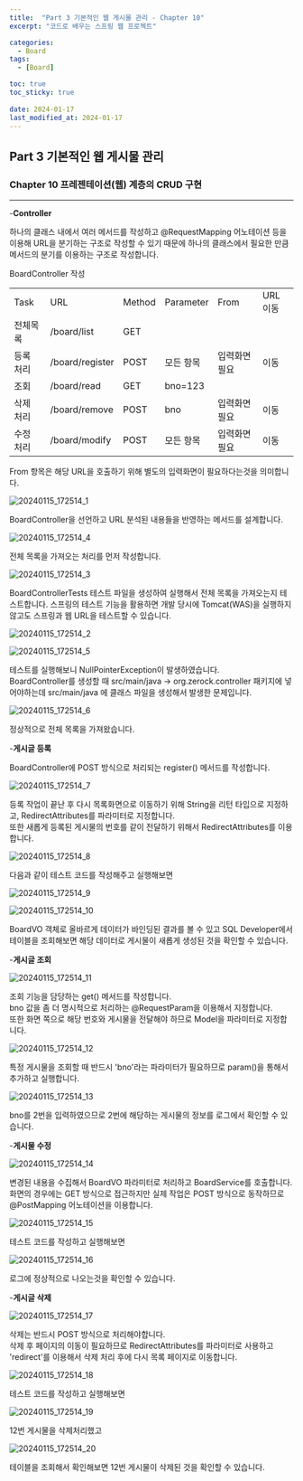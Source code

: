 ```yaml
---
title:  "Part 3 기본적인 웹 게시물 관리 - Chapter 10"
excerpt: "코드로 배우는 스프링 웹 프로젝트"

categories:
  - Board
tags:
  - [Board]

toc: true
toc_sticky: true
 
date: 2024-01-17
last_modified_at: 2024-01-17
---
```


## Part 3 기본적인 웹 게시물 관리

### Chapter 10 프레젠테이션(웹) 계층의 CRUD 구현
---

-**Controller**

하나의 클래스 내에서 여러 메서드를 작성하고 @RequestMapping 어노테이션 등을 이용해 URL을 분기하는 구조로 작성할 수 있기 때문에 하나의 클래스에서 필요한 만큼 메서드의 분기를 이용하는 구조로 작성합니다.  

BoardController 작성

<table>
  <tr>
    <td>Task</td>
    <td>URL</td>
    <td>Method</td>
    <td>Parameter</td>
    <td>From</td>
    <td>URL 이동</td>
  </tr>
  <tr>
    <td>전체목록</td>
    <td>/board/list</td>
    <td>GET</td>
    <td></td>
    <td></td>
    <td></td>
  </tr>
  <tr>
    <td>등록 처리</td>
    <td>/board/register</td>
    <td>POST</td>
    <td>모든 항목</td>
    <td>입력화면 필요</td>
    <td>이동</td>
  </tr>
  <tr>
    <td>조회</td>
    <td>/board/read</td>
    <td>GET</td>
    <td>bno=123</td>
    <td></td>
    <td></td>
  </tr>
  <tr>
    <td>삭제 처리</td>
    <td>/board/remove</td>
    <td>POST</td>
    <td>bno</td>
    <td>입력화면 필요</td>
    <td>이동</td>
  </tr>
  <tr>
    <td>수정 처리</td>
    <td>/board/modify</td>
    <td>POST</td>
    <td>모든 항목</td>
    <td>입력화면 필요</td>
    <td>이동</td>
  </tr>
</table>

From 항목은 해당 URL을 호출하기 위해 별도의 입력화면이 필요하다는것을 의미합니다.  


![20240115_172514_1](https://github.com/daekyeonghan/daekyeonghan.github.io/assets/117332830/099f5285-21f1-456b-9f11-d7bc9c18beb7)  

BoardController을 선언하고 URL 분석된 내용들을 반영하는 메서드를 설계합니다.  

![20240115_172514_4](https://github.com/daekyeonghan/daekyeonghan.github.io/assets/117332830/48463344-31a7-4a1f-b8e1-0638869b5636)

전체 목록을 가져오는 처리를 먼저 작성합니다.  

![20240115_172514_3](https://github.com/daekyeonghan/daekyeonghan.github.io/assets/117332830/c6a55294-307c-488c-b2d7-4eda18c735e0)  

BoardControllerTests 테스트 파일을 생성하여 실행해서 전체 목록을 가져오는지 테스트합니다. 스프링의 테스트 기능을 활용하면 개발 당시에 Tomcat(WAS)을 실행하지 않고도 스프링과 웹 URL을 테스트할 수 있습니다. 

![20240115_172514_2](https://github.com/daekyeonghan/daekyeonghan.github.io/assets/117332830/eea98318-0313-4dff-a45a-e6788082a11d)  

![20240115_172514_5](https://github.com/daekyeonghan/daekyeonghan.github.io/assets/117332830/13b9682b-74bf-4ce1-a3cb-9037fd0d6e2e)  

테스트를 실행해보니 NullPointerException이 발생하였습니다.  
BoardController를 생성할 때 src/main/java -> org.zerock.controller 패키지에 넣어야하는데 src/main/java 에 클래스 파일을 생성해서 발생한 문제입니다.  

![20240115_172514_6](https://github.com/daekyeonghan/daekyeonghan.github.io/assets/117332830/62d3d02c-e9d4-4b9c-87d1-9855d0cef700)  

정상적으로 전체 목록을 가져왔습니다.

-**게시글 등록**

BoardController에 POST 방식으로 처리되는 register() 메서드를 작성합니다.  

![20240115_172514_7](https://github.com/daekyeonghan/daekyeonghan.github.io/assets/117332830/f72417f3-7b86-4e36-9e76-9f13f4965f64)  

등록 작업이 끝난 후 다시 목록화면으로 이동하기 위해 String을 리턴 타입으로 지정하고, RedirectAttributes를 파라미터로 지정합니다.  
또한 새롭게 등록된 게시물의 번호를 같이 전달하기 위해서 RedirectAttributes를 이용합니다.  

![20240115_172514_8](https://github.com/daekyeonghan/daekyeonghan.github.io/assets/117332830/abaa9f77-84d7-46d5-9136-899e5366e9f5)  

다음과 같이 테스트 코드를 작성해주고 실행해보면

![20240115_172514_9](https://github.com/daekyeonghan/daekyeonghan.github.io/assets/117332830/24d28aff-af88-4c05-9874-0c87ae80f579)  

![20240115_172514_10](https://github.com/daekyeonghan/daekyeonghan.github.io/assets/117332830/cd6cb2f1-05b4-4810-a240-9fb07627eaeb)  

BoardVO 객체로 올바르게 데이터가 바인딩된 결과를 볼 수 있고 SQL Developer에서 테이블을 조회해보면 해당 데이터로 게시물이 새롭게 생성된 것을 확인할 수 있습니다.  

-**게시글 조회**


![20240115_172514_11](https://github.com/daekyeonghan/daekyeonghan.github.io/assets/117332830/6a396086-ef2a-430d-bafa-ba1827499379)  

조회 기능을 담당하는 get() 메서드를 작성합니다.  
bno 값을 좀 더 명시적으로 처리하는 @RequestParam을 이용해서 지정합니다.  
또한 화면 쪽으로 해당 번호와 게시물을 전달해야 하므로 Model을 파라미터로 지정합니다.  

![20240115_172514_12](https://github.com/daekyeonghan/daekyeonghan.github.io/assets/117332830/67048ccb-e8b4-4042-9585-764381bfd6c8)  

특정 게시물을 조회할 때 반드시 'bno'라는 파라미터가 필요하므로 param()을 통해서 추가하고 실행합니다.  

![20240115_172514_13](https://github.com/daekyeonghan/daekyeonghan.github.io/assets/117332830/fed5a8d2-6162-442d-854b-fa320c01fd33)  

bno를 2번을 입력하였으므로 2번에 해당하는 게시물의 정보를 로그에서 확인할 수 있습니다.  

-**게시물 수정**

![20240115_172514_14](https://github.com/daekyeonghan/daekyeonghan.github.io/assets/117332830/8ad1e112-028b-45df-b04e-5f3921b1f623)  

변경된 내용을 수집해서 BoardVO 파라미터로 처리하고 BoardService를 호출합니다.  
화면의 경우에는 GET 방식으로 접근하지만 실제 작업은 POST 방식으로 동작하므로 @PostMapping 어노테이션을 이용합니다.  

![20240115_172514_15](https://github.com/daekyeonghan/daekyeonghan.github.io/assets/117332830/c2e806d6-1161-46de-9791-fa7d29535a14)  

테스트 코드를 작성하고 실행해보면  

![20240115_172514_16](https://github.com/daekyeonghan/daekyeonghan.github.io/assets/117332830/a606caf2-6e99-4d22-b0b9-c8514fa39a4d)  

로그에 정상적으로 나오는것을 확인할 수 있습니다.  

-**게시글 삭제**

![20240115_172514_17](https://github.com/daekyeonghan/daekyeonghan.github.io/assets/117332830/ffb5f24a-2617-4fbe-b036-3abf85dd4485)  

삭제는 반드시 POST 방식으로 처리해야합니다.  
삭제 후 페이지의 이동이 필요하므로 RedirectAttributes를 파라미터로 사용하고 'redirect'를 이용해서 삭제 처리 후에 다시 목록 페이지로 이동합니다.  

![20240115_172514_18](https://github.com/daekyeonghan/daekyeonghan.github.io/assets/117332830/a1c16c7b-d1bd-4f39-8857-16355562a8e3)  

테스트 코드를 작성하고 실행해보면  

![20240115_172514_19](https://github.com/daekyeonghan/daekyeonghan.github.io/assets/117332830/ddec1360-0e0f-48b4-97f7-fc99c920bd92)  

12번 게시물을 삭제처리했고  

![20240115_172514_20](https://github.com/daekyeonghan/daekyeonghan.github.io/assets/117332830/4e215248-a391-4f1d-85b5-bb24289f56dc)  

테이블을 조회해서 확인해보면 12번 게시물이 삭제된 것을 확인할 수 있습니다.  